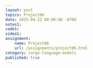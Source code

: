 ```yaml
---
layout: post
topics: Project06
date: 2025-04-22 08:00:00 -0700
notes1: 
code1: 
video1: 
assignment: 
    name: Project06
    url: /assignments/project06.html
category: large-language-models
published: true
---
```

